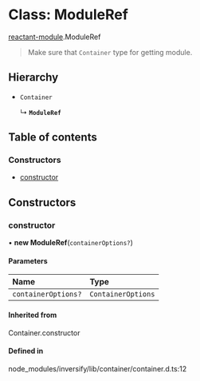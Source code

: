 # Class: ModuleRef

[reactant-module](../modules/reactant_module.md).ModuleRef

> Make sure that `Container` type for getting module.

## Hierarchy

- `Container`

  ↳ **`ModuleRef`**

## Table of contents

### Constructors

- [constructor](reactant_module.ModuleRef.md#constructor)

## Constructors

### constructor

• **new ModuleRef**(`containerOptions?`)

#### Parameters

| Name | Type |
| :------ | :------ |
| `containerOptions?` | `ContainerOptions` |

#### Inherited from

Container.constructor

#### Defined in

node_modules/inversify/lib/container/container.d.ts:12
